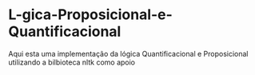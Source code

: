 # L-gica-Proposicional-e-Quantificacional
Aqui esta uma implementação da lógica Quantificacional e Proposicional utilizando a bilbioteca nltk como apoio
